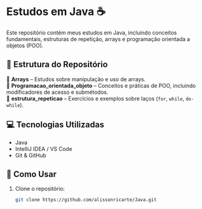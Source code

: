 # Estudos em Java ☕  

Este repositório contém meus estudos em Java, incluindo conceitos fundamentais, estruturas de repetição, arrays e programação orientada a objetos (POO).  

## 📂 Estrutura do Repositório  
📁 **Arrays** – Estudos sobre manipulação e uso de arrays.  
📁 **Programacao_orientada_objeto** – Conceitos e práticas de POO, incluindo modificadores de acesso e submétodos.  
📁 **estrutura_repeticao** – Exercícios e exemplos sobre laços (`for`, `while`, `do-while`).  

## 💻 Tecnologias Utilizadas  
- Java  
- IntelliJ IDEA / VS Code  
- Git & GitHub  

## 🚀 Como Usar  
1. Clone o repositório:  
   ```sh
   git clone https://github.com/alissonricarte/Java.git
